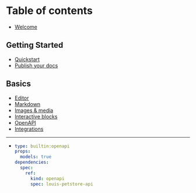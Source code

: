 # Table of contents

* [Welcome](README.md)

## Getting Started

* [Quickstart](getting-started/quickstart.md)
* [Publish your docs](getting-started/publish-your-docs.md)

## Basics

* [Editor](basics/editor.md)
* [Markdown](basics/markdown.md)
* [Images & media](basics/images-and-media.md)
* [Interactive blocks](basics/interactive-blocks.md)
* [OpenAPI](basics/openapi.md)
* [Integrations](basics/integrations.md)

***

* ```yaml
  type: builtin:openapi
  props:
    models: true
  dependencies:
    spec:
      ref:
        kind: openapi
        spec: louis-petstore-api
  ```
